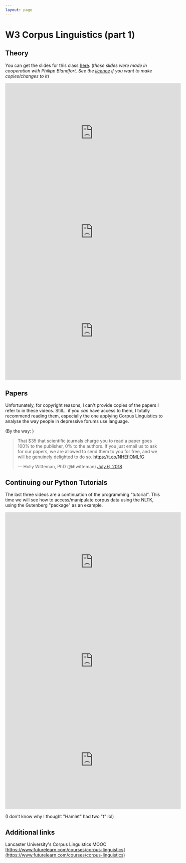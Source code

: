 ```yaml
---
layout: page
---
```



W3 Corpus Linguistics (part 1)
==============================

Theory
------

You can get the slides for this class
[here]({{site.baseurl}}/slides/03_corpus_linguistics.pdf).
(_these slides were made in cooperation with Philipp Blandfort.
See the
[licence]({{site.baseurl}}) if you want to make copies/changes to it_)

<iframe width="560" height="315" src="https://www.youtube.com/embed/2QjioIGzBTc" frameborder="0" allow="accelerometer; autoplay; clipboard-write; encrypted-media; gyroscope; picture-in-picture" allowfullscreen></iframe>

<iframe width="560" height="315" src="https://www.youtube.com/embed/lml1dnkA3F4" frameborder="0" allow="accelerometer; autoplay; clipboard-write; encrypted-media; gyroscope; picture-in-picture" allowfullscreen></iframe>

<iframe width="560" height="315" src="https://www.youtube.com/embed/MOpKxGF-K6I" frameborder="0" allow="accelerometer; autoplay; clipboard-write; encrypted-media; gyroscope; picture-in-picture" allowfullscreen></iframe>


Papers
------

Unfortunately, for copyright reasons, I can't provide copies of the papers I
refer to in these videos. Still... if you _can_ have access to them, I totally
recommend reading them, especially the one applying Corpus Linguistics to
analyse the way people in depressive forums use language.

(By the way: )
<blockquote class="twitter-tweet"><p lang="en" dir="ltr">That $35 that scientific journals charge you to read a paper goes 100% to the publisher, 0% to the authors. If you just email us to ask for our papers, we are allowed to send them to you for free, and we will be genuinely delighted to do so. <a href="https://t.co/NHEfiOMLfG">https://t.co/NHEfiOMLfG</a></p>&mdash; Holly Witteman, PhD (@hwitteman) <a href="https://twitter.com/hwitteman/status/1015049411276300289?ref_src=twsrc%5Etfw">July 6, 2018</a></blockquote> <script async src="https://platform.twitter.com/widgets.js" charset="utf-8"></script>


Continuing our Python Tutorials
-------------------------------

The last three videos are a continuation of the programming "tutorial".
This time we will see how to access/manipulate corpus data using the NLTK,
using the Gutenberg "package" as an example.

<iframe width="560" height="315" src="https://www.youtube.com/embed/TgDuCInEvo0" frameborder="0" allow="accelerometer; autoplay; clipboard-write; encrypted-media; gyroscope; picture-in-picture" allowfullscreen></iframe>

<iframe width="560" height="315" src="https://www.youtube.com/embed/BzAPzuPiTgA" frameborder="0" allow="accelerometer; autoplay; clipboard-write; encrypted-media; gyroscope; picture-in-picture" allowfullscreen></iframe>

<iframe width="560" height="315" src="https://www.youtube.com/embed/GcMRhhgoap4" frameborder="0" allow="accelerometer; autoplay; clipboard-write; encrypted-media; gyroscope; picture-in-picture" allowfullscreen></iframe>


(I don't know why I thought "Hamlet" had two "t" lol)


Additional links
----------------

Lancaster University's Corpus Linguistics MOOC
[https://www.futurelearn.com/courses/corpus-linguistics](https://www.futurelearn.com/courses/corpus-linguistics)
 
